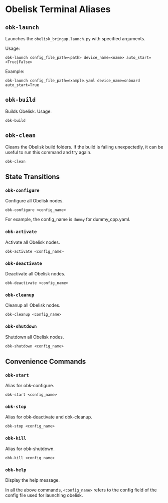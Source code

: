# Obelisk Terminal Aliases

## `obk-launch`
Launches the `obelisk_bringup.launch.py` with specified arguments.

Usage:
```
obk-launch config_file_path=<path> device_name=<name> auto_start=<True|False>
```
Example:
```
obk-launch config_file_path=example.yaml device_name=onboard auto_start=True
```

## `obk-build`
Builds Obelisk.
Usage:
```
obk-build
```

## `obk-clean`
Cleans the Obelisk build folders. If the build is failing unexpectedly, it can be useful to run this command and try again.
```
obk-clean
```

## State Transitions
### `obk-configure`
Configure all Obelisk nodes.
```
obk-configure <config_name>
```
For example, the config_name is `dummy` for dummy_cpp.yaml.

### `obk-activate`
Activate all Obelisk nodes.
```
obk-activate <config_name>
```

### `obk-deactivate`
Deactivate all Obelisk nodes.
```
obk-deactivate <config_name>
```

### `obk-cleanup`
Cleanup all Obelisk nodes.
```
obk-cleanup <config_name>
```

### `obk-shutdown`
Shutdown all Obelisk nodes.
```
obk-shutdown <config_name>
```

## Convenience Commands

### `obk-start`
Alias for obk-configure.
```
obk-start <config_name>
```

### `obk-stop`
Alias for obk-deactivate and obk-cleanup.
```
obk-stop <config_name>
```

### `obk-kill`
Alias for obk-shutdown.
```
obk-kill <config_name>
```

### `obk-help`
Display the help message.

In all the above commands, `<config_name>` refers to the config field of the config file used for launching obelisk.
